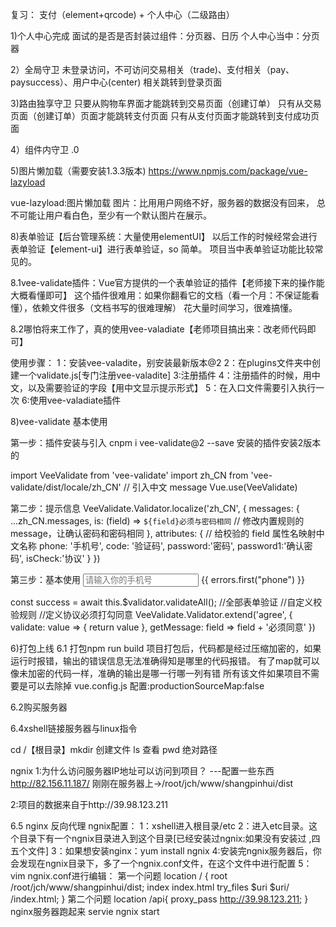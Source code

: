 复习：
支付（element+qrcode) + 个人中心（二级路由）

1)个人中心完成
面试的是否是否封装过组件：分页器、日历
个人中心当中：分页器

2）全局守卫
未登录访问，不可访问交易相关（trade)、支付相关（pay、paysuccess）、用户中心(center)
相关跳转到登录页面

3)路由独享守卫
只要从购物车界面才能跳转到交易页面（创建订单）
只有从交易页面（创建订单）页面才能跳转支付页面
只有从支付页面才能跳转到支付成功页面

4）组件内守卫
.0

5)图片懒加载（需要安装1.3.3版本)
https://www.npmjs.com/package/vue-lazyload

vue-lazyload:图片懒加载
图片：比用用户网络不好，服务器的数据没有回来，
总不可能让用户看白色，至少有一个默认图片在展示。


8)表单验证【后台管理系统：大量使用elementUI】
以后工作的时候经常会进行表单验证【element-ui】进行表单验证，so 简单。
项目当中表单验证功能比较常见的。

8.1vee-validate插件：Vue官方提供的一个表单验证的插件【老师接下来的操作能大概看懂即可】
这个插件很难用：如果你翻看它的文档（看一个月：不保证能看懂），依赖文件很多（文档书写的很难理解）
花大量时间学习，很难搞懂。


8.2哪怕将来工作了，真的使用vee-valadiate【老师项目搞出来：改老师代码即可】


使用步骤：
1：安装vee-valadite，别安装最新版本@2
2：在plugins文件夹中创建一个validate.js[专门注册vee-valadite]
3:注册插件
4：注册插件的时候，用中文，以及需要验证的字段【用中文显示提示形式】
5：在入口文件需要引入执行一次
6:使用vee-valadiate插件


8)vee-validate 基本使用

第一步：插件安装与引入
cnpm i vee-validate@2 --save  安装的插件安装2版本的

import VeeValidate from 'vee-validate'
import zh_CN from 'vee-validate/dist/locale/zh_CN'   // 引入中文 message
Vue.use(VeeValidate)

第二步：提示信息
VeeValidate.Validator.localize('zh_CN', {
messages: {
...zh_CN.messages,
is: (field) => `${field}必须与密码相同` // 修改内置规则的 message，让确认密码和密码相同
},
attributes: { // 给校验的 field 属性名映射中文名称
phone: '手机号',
code: '验证码',
password:'密码',
password1:'确认密码',
isCheck:'协议'
}
})

第三步：基本使用
<input
          placeholder="请输入你的手机号"
          v-model="phone"
          name="phone"
          v-validate="{ required: true, regex: /^1\d{10}$/ }"
          :class="{ invalid: errors.has('phone') }"
        />
<span class="error-msg">{{ errors.first("phone") }}</span>

const success = await this.$validator.validateAll(); //全部表单验证
//自定义校验规则
//定义协议必须打勾同意
VeeValidate.Validator.extend('agree', {
validate: value => {
return value
},
getMessage: field => field + '必须同意'
})


6)打包上线
6.1 打包npm run build
项目打包后，代码都是经过压缩加密的，如果运行时报错，输出的错误信息无法准确得知是哪里的代码报错。
有了map就可以像未加密的代码一样，准确的输出是哪一行哪一列有错
所有该文件如果项目不需要是可以去除掉
vue.config.js 配置:productionSourceMap:false

6.2购买服务器

6.4xshell链接服务器与linux指令

cd /【根目录】mkdir 创建文件 ls 查看 pwd  绝对路径

ngnix
1:为什么访问服务器IP地址可以访问到项目？ ---配置一些东西
http://82.156.11.187/
刚刚在服务器上->/root/jch/www/shangpinhui/dist

2:项目的数据来自于http://39.98.123.211



6.5 nginx 反向代理
ngnix配置：
1：xshell进入根目录/etc
2：进入etc目录。这个目录下有一个ngnix目录进入到这个目录[已经安装过ngnix:如果没有安装过
,四五个文件]
3：如果想安装nginx：yum install ngnix
4:安装完ngnix服务器后，你会发现在ngnix目录下，多了一个ngnix.conf文件，在这个文件中进行配置
5：vim ngnix.conf进行编辑：
第一个问题
location / {
  root     /root/jch/www/shangpinhui/dist;
  index    index.html
  try_files  $uri  $uri/ /index.html;
}
第二个问题
location /api{
  proxy_pass http://39.98.123.211;
}
nginx服务器跑起来
servie ngnix start





